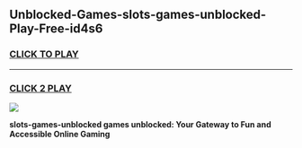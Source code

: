 
## Unblocked-Games-slots-games-unblocked-Play-Free-id4s6
<h3>
<a href="https://premium76.site?title=slots-games-unblocked&ref=09A">CLICK TO PLAY</a></h3>
<hr>

<h3>
<a href="https://premium76.site?title=slots-games-unblocked&ref=09A">CLICK 2 PLAY</a>
  
</h3>

<a href="https://premium76.site?title=slots-games-unblocked&ref=09A"><img src="https://clearcache.store/games.png"></a>


**slots-games-unblocked games unblocked: Your Gateway to Fun and Accessible Online Gaming**
